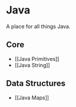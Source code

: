 # Java

A place for all things Java.

## Core 

- [[Java Primitives]]
- [[Java String]]

## Data Structures

- [[Java Maps]]
